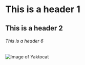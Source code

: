 # This is a header 1
## This is a header 2
###### This is a header 6

![Image of Yaktocat](https://octodex.github.com/images/yaktocat.png)
